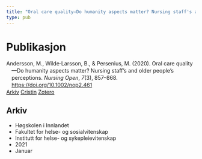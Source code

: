 ```yaml
---
title: "Oral care quality—Do humanity aspects matter? Nursing staff's and older people's perceptions"
type: pub
---
```

<h1>Publikasjon</h1>
<article id="csl-bib-container-DQGMPN5K" class="csl-bib-container">
  <div class="csl-bib-body" style="line-height: 1.35; padding-left: 1em; text-indent:-1em;">
  <div class="csl-entry">Andersson, M., Wilde&#x2010;Larsson, B., &amp; Persenius, M. (2020). Oral care quality&#x2014;Do humanity aspects matter? Nursing staff&#x2019;s and older people&#x2019;s perceptions. <i>Nursing Open</i>, <i>7</i>(3), 857&#x2013;868. <a href="https://doi.org/10.1002/nop2.461">https://doi.org/10.1002/nop2.461</a></div>
</div>
  <div class="csl-bib-buttons">
    <a href="#taxonomy-article-DQGMPN5K" class="csl-bib-button">Arkiv</a>
    <a href="https://app.cristin.no/results/show.jsf?id=1870117" alt="Cristin URL" class="csl-bib-button">Cristin</a>
    <a href="http://zotero.org/groups/5022929/items/DQGMPN5K" alt="Zotero URL" class="csl-bib-button">Zotero</a>
  </div>
  <div id="csl-bib-meta-container-DQGMPN5K"></div>
</article>
<div id="csl-bib-meta-DQGMPN5K" class="csl-bib-meta">
  <article id="taxonomy-article-DQGMPN5K" class="taxonomy-article">
    <h1>Arkiv</h1>
    <ul>
      <li>Høgskolen i Innlandet</li>
      <li>Fakultet for helse- og sosialvitenskap</li>
      <li>Institutt for helse- og sykepleievitenskap</li>
      <li>2021</li>
      <li>Januar</li>
    </ul>
  </article>
</div>
